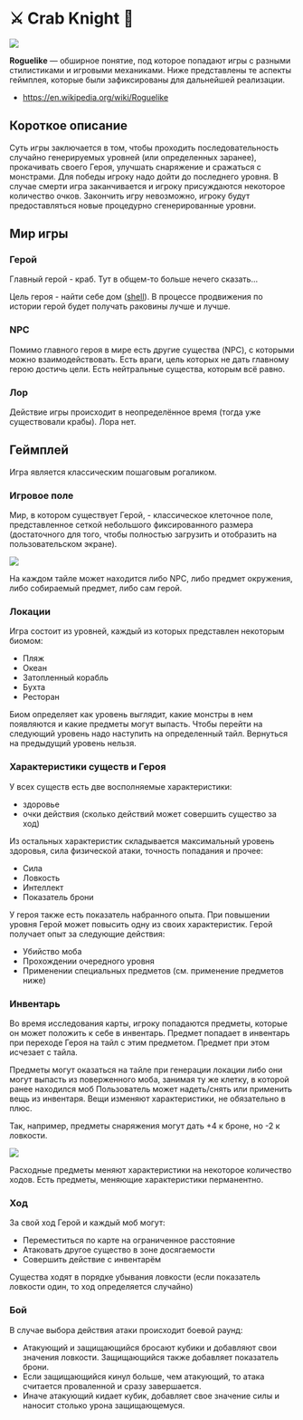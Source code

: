 # ⚔️  Crab Knight 🦀

![](https://media3.giphy.com/media/uA8WItRYSRkfm/200w.gif?cid=6c09b952bickn80bagnszmxi8u3ir0av2tsuzz8zftfdlm2m&ep=v1_gifs_search&rid=200w.gif&ct=g)

**Roguelike** — обширное понятие, под которое попадают игры с разными стилистиками и
игровыми механиками. Ниже представлены те аспекты геймплея, которые были
зафиксированы для дальнейшей реализации.

- https://en.wikipedia.org/wiki/Roguelike

## Короткое описание

Суть игры заключается в том, чтобы проходить последовательность случайно
генерируемых уровней (или определенных заранее), прокачивать своего Героя,
улучшать снаряжение и сражаться с монстрами. Для победы игроку надо дойти до
последнего уровня. В случае смерти игра заканчивается и игроку присуждаются
некоторое количество очков. Закончить игру невозможно, игроку будут
предоставляться новые процедурно сгенерированные уровни.

## Мир игры

### Герой

Главный герой - краб. Тут в общем-то больше нечего сказать...

Цель героя - найти себе дом ([shell](../../shell/)). В процессе
продвижения по истории герой будет получать раковины лучше и лучше.

### NPC

Помимо главного героя в мире есть другие существа (NPC), с которыми можно взаимодействовать.
Есть враги, цель которых не дать главному герою достичь цели. Есть нейтральные существа,
которым всё равно.

### Лор

Действие игры происходит в неопределённое время (тогда уже существовали крабы).
Лора нет.

## Геймплей

Игра является классическим пошаговым рогаликом.

### Игровое поле

Мир, в котором существует Герой, - классическое клеточное поле,
представленное сеткой небольшого фиксированного размера
(достаточного для того, чтобы полностью загрузить и отобразить на пользовательском
экране).

![](https://www.codeproject.com/KB/game/Autotiles_Algorithm/TileMapExample.png)

На каждом тайле может находится либо NPC, либо предмет окружения, либо собираемый предмет,
либо сам герой.

### Локации

Игра состоит из уровней, каждый из которых представлен некоторым биомом:

- Пляж
- Океан
- Затопленный корабль
- Бухта
- Ресторан

Биом определяет как уровень выглядит, какие монстры в нем появляются и какие предметы
могут выпасть. Чтобы перейти на следующий уровень надо наступить на определенный
тайл. Вернуться на предыдущий уровень нельзя.

### Характеристики существ и Героя

У всех существ есть две восполняемые характеристики:

- здоровье
- очки действия (сколько действий может совершить существо за ход)

Из остальных характеристик складывается
максимальный уровень здоровья, сила физической атаки, точность попадания и прочее:

- Сила
- Ловкость
- Интеллект
- Показатель брони

У героя также есть показатель набранного опыта. При повышении уровня Герой может
повысить одну из своих характеристик. Герой получает опыт за следующие действия:

- Убийство моба
- Прохождении очередного уровня
- Применении специальных предметов (см. применение предметов ниже)

### Инвентарь

Во время исследования карты, игроку попадаются предметы, которые он может
положить к себе в инвентарь. Предмет попадает в инвентарь при переходе Героя
на тайл с этим предметом. Предмет при этом исчезает с тайла.

Предметы могут оказаться на тайле при генерации локации либо они могут выпасть
из поверженного моба, занимая ту же клетку, в которой ранее находился моб
Пользователь может надеть/снять или применить вещь из инвентаря.
Вещи изменяют характеристики, не обязательно в плюс.

Так, например, предметы снаряжения могут дать +4 к броне, но -2 к ловкости.

![](https://encrypted-tbn0.gstatic.com/images?q=tbn:ANd9GcQaGR_ONCaT-mHprBven5TBKUGbQjsRG6NBf76ZeWLLbTexAIVGXrvYtcVXmZCN8lTIpzM&usqp=CAU)

Расходные предметы меняют характеристики на некоторое количество ходов.
Есть предметы, меняющие характеристики перманентно.

### Ход

За свой ход Герой и каждый моб могут:

- Переместиться по карте на ограниченное расстояние
- Атаковать другое существо в зоне досягаемости
- Совершить действие с инвентарём

Существа ходят в порядке убывания ловкости (если показатель ловкости один, то ход
определяется случайно)

### Бой

В случае выбора действия атаки происходит боевой раунд:

- Атакующий и защищающийся бросают кубики и добавляют свои значения
ловкости. Защищающийся также добавляет показатель брони.
- Если защищающийся кинул больше, чем атакующий, то атака считается
проваленной и сразу завершается.
- Иначе атакующий кидает кубик, добавляет свое значение силы и наносит
столько урона защищающемуся.
